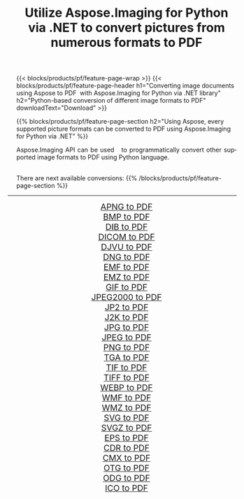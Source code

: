 ﻿---
title: Utilize Aspose.Imaging for Python via .NET to convert pictures from numerous formats to PDF 
weight: 3920
url: /python-net/conversion/to/pdf/ 
lang: en
langdirlevel: 2
locales: zh-hans,ja,it,ru,de,es,fr,nl,id,lt,pl,pt,vi,tr,ko,zh-hant,ar,hi,th,sv,cs,uk,he
description: You can use Aspose.Imaging for Python via .NET library to convert from a variety of formats to PDF
---

{{< blocks/products/pf/feature-page-wrap >}}
{{< blocks/products/pf/feature-page-header h1="Converting image documents using Aspose to PDF  with Aspose.Imaging for Python via .NET library" h2="Python-based conversion of different image formats to PDF" downloadText="Download" >}}


{{% blocks/products/pf/feature-page-section  h2="Using Aspose, every supported picture formats can be converted to PDF using Aspose.Imaging for Python via .NET" %}}
<p align=justify>Aspose.Imaging API can be used   to programmatically convert other supported image formats to PDF using Python language.</p>
<br/>
There are next available conversions:
{{% /blocks/products/pf/feature-page-section %}}
<div class="container-fluid productfamilypage bg-gray">
    <div class="convertypes bg-gray agp-content section">
        <div class="container">
		<hr style="margin-left:-20px;"/>
		<div class="row other-converters" style="gap: 10px;font-size: 19px;text-align:center;">
		    <div class='col-md-2 other-converter remove-lp remove-rp'><a href="/imaging/python-net/conversion/apng-to-pdf/" style="padding:15px;">APNG to PDF</a></div>
<div class='col-md-2 other-converter remove-lp remove-rp'><a href="/imaging/python-net/conversion/bmp-to-pdf/" style="padding:15px;">BMP to PDF</a></div>
<div class='col-md-2 other-converter remove-lp remove-rp'><a href="/imaging/python-net/conversion/dib-to-pdf/" style="padding:15px;">DIB to PDF</a></div>
<div class='col-md-2 other-converter remove-lp remove-rp'><a href="/imaging/python-net/conversion/dicom-to-pdf/" style="padding:15px;">DICOM to PDF</a></div>
<div class='col-md-2 other-converter remove-lp remove-rp'><a href="/imaging/python-net/conversion/djvu-to-pdf/" style="padding:15px;">DJVU to PDF</a></div>
<div class='col-md-2 other-converter remove-lp remove-rp'><a href="/imaging/python-net/conversion/dng-to-pdf/" style="padding:15px;">DNG to PDF</a></div>
<div class='col-md-2 other-converter remove-lp remove-rp'><a href="/imaging/python-net/conversion/emf-to-pdf/" style="padding:15px;">EMF to PDF</a></div>
<div class='col-md-2 other-converter remove-lp remove-rp'><a href="/imaging/python-net/conversion/emz-to-pdf/" style="padding:15px;">EMZ to PDF</a></div>
<div class='col-md-2 other-converter remove-lp remove-rp'><a href="/imaging/python-net/conversion/gif-to-pdf/" style="padding:15px;">GIF to PDF</a></div>
<div class='col-md-2 other-converter remove-lp remove-rp'><a href="/imaging/python-net/conversion/jpeg2000-to-pdf/" style="padding:15px;">JPEG2000 to PDF</a></div>
<div class='col-md-2 other-converter remove-lp remove-rp'><a href="/imaging/python-net/conversion/jp2-to-pdf/" style="padding:15px;">JP2 to PDF</a></div>
<div class='col-md-2 other-converter remove-lp remove-rp'><a href="/imaging/python-net/conversion/j2k-to-pdf/" style="padding:15px;">J2K to PDF</a></div>
<div class='col-md-2 other-converter remove-lp remove-rp'><a href="/imaging/python-net/conversion/jpg-to-pdf/" style="padding:15px;">JPG to PDF</a></div>
<div class='col-md-2 other-converter remove-lp remove-rp'><a href="/imaging/python-net/conversion/jpeg-to-pdf/" style="padding:15px;">JPEG to PDF</a></div>
<div class='col-md-2 other-converter remove-lp remove-rp'><a href="/imaging/python-net/conversion/png-to-pdf/" style="padding:15px;">PNG to PDF</a></div>
<div class='col-md-2 other-converter remove-lp remove-rp'><a href="/imaging/python-net/conversion/tga-to-pdf/" style="padding:15px;">TGA to PDF</a></div>
<div class='col-md-2 other-converter remove-lp remove-rp'><a href="/imaging/python-net/conversion/tif-to-pdf/" style="padding:15px;">TIF to PDF</a></div>
<div class='col-md-2 other-converter remove-lp remove-rp'><a href="/imaging/python-net/conversion/tiff-to-pdf/" style="padding:15px;">TIFF to PDF</a></div>
<div class='col-md-2 other-converter remove-lp remove-rp'><a href="/imaging/python-net/conversion/webp-to-pdf/" style="padding:15px;">WEBP to PDF</a></div>
<div class='col-md-2 other-converter remove-lp remove-rp'><a href="/imaging/python-net/conversion/wmf-to-pdf/" style="padding:15px;">WMF to PDF</a></div>
<div class='col-md-2 other-converter remove-lp remove-rp'><a href="/imaging/python-net/conversion/wmz-to-pdf/" style="padding:15px;">WMZ to PDF</a></div>
<div class='col-md-2 other-converter remove-lp remove-rp'><a href="/imaging/python-net/conversion/svg-to-pdf/" style="padding:15px;">SVG to PDF</a></div>
<div class='col-md-2 other-converter remove-lp remove-rp'><a href="/imaging/python-net/conversion/svgz-to-pdf/" style="padding:15px;">SVGZ to PDF</a></div>
<div class='col-md-2 other-converter remove-lp remove-rp'><a href="/imaging/python-net/conversion/eps-to-pdf/" style="padding:15px;">EPS to PDF</a></div>
<div class='col-md-2 other-converter remove-lp remove-rp'><a href="/imaging/python-net/conversion/cdr-to-pdf/" style="padding:15px;">CDR to PDF</a></div>
<div class='col-md-2 other-converter remove-lp remove-rp'><a href="/imaging/python-net/conversion/cmx-to-pdf/" style="padding:15px;">CMX to PDF</a></div>
<div class='col-md-2 other-converter remove-lp remove-rp'><a href="/imaging/python-net/conversion/otg-to-pdf/" style="padding:15px;">OTG to PDF</a></div>
<div class='col-md-2 other-converter remove-lp remove-rp'><a href="/imaging/python-net/conversion/odg-to-pdf/" style="padding:15px;">ODG to PDF</a></div>
<div class='col-md-2 other-converter remove-lp remove-rp'><a href="/imaging/python-net/conversion/ico-to-pdf/" style="padding:15px;">ICO to PDF</a></div>
                </div>
        </div>
    </div>
</div>
<br/>

